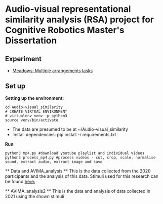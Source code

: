 # Audio-visual representational similarity analysis (RSA) project for Cognitive Robotics Master's Dissertation 

## Experiment 
- [Meadows: Multiple arrangements tasks](https://meadows-research.com/experiments/Audio-Visual_RSA/)

## Set up ## 
**Setting up the environment:**

```
cd Audio-visual_similarity 
# CREATE VIRTUAL ENVIRONMENT
# virtualenv venv -p python3
source venv/bin/activate
```
- The data are presumed to be at ~/Audio-visual_similarity
- Install dependencies: pip install -r requirements.txt

**Run**
```
python3 mp4.py #download youtube playlist and individual videos 
python3 process_mp4.py #process videos - cut, crop, scale, normalise sound, extract audio, extract image and save
```

** Data and AVIMA_analysis ** 
This is the data collected from the 2020 participants and the analysis of this data. Stimuli used for this research can be found [here:](https://info.com)

** AVIMA_analysis2 ** 
This is the data and analysis of data collected in 2021 using the shown stimuli 
